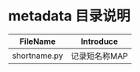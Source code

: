 # metadata 目录说明

|   FileName   | Introduce     |
| :----------: | ------------- |
| shortname.py | 记录短名称MAP |